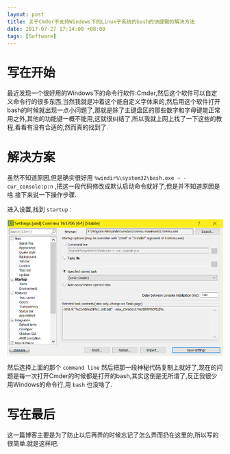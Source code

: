 ```yaml
---
layout: post
title: 关于Cmder不支持Windows下的Linux子系统的bash的快捷键的解决方法
date: 2017-07-27 17:14:00 +08:00
tags: [Software]
---
```


# 写在开始
最近发现一个很好用的Windows下的命令行软件:Cmder,然后这个软件可以自定义命令行的很多东西,当然我就是冲着这个能自定义字体来的,然后用这个软件打开bash的时候就出现一点小问题了,那就是除了主键盘区的那些数字和字母键能正常用之外,其他的功能键一概不能用,这就很纠结了,所以我就上网上找了一下这些的教程,看看有没有合适的,然而真的找到了.
# 解决方案
虽然不知道原因,但是确实很好用 `%windir%\system32\bash.exe ~ -cur_console:p:n` ,把这一段代码修改成默认启动命令就好了,但是并不知道原因是啥.接下来说一下操作步骤.

进入设置,找到 `startup` :

![](https://raw.githubusercontent.com/ModerRAS/MyBlogs/master/img/Cmder_1.png)

然后选择上面的那个 `command line` 然后把那一段神秘代码复制上就好了,现在的问题是每一次打开Cmder的时候都是打开的bash,其实这倒是无所谓了,反正我很少用Windows的命令行,用 `bash` 也没啥了.

# 写在最后
这一篇博客主要是为了防止以后再弄的时候忘记了怎么弄而扔在这里的,所以写的很简单.就是这样吧.